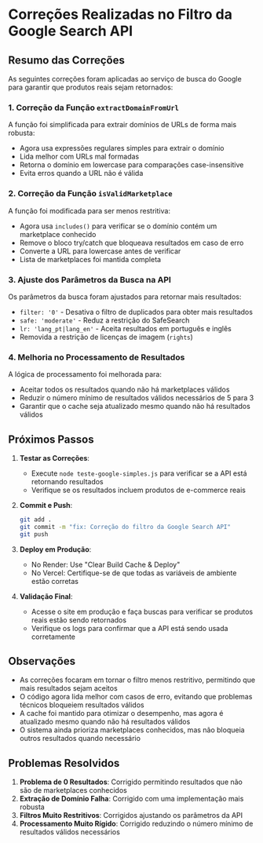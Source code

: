# Correções Realizadas no Filtro da Google Search API

## Resumo das Correções

As seguintes correções foram aplicadas ao serviço de busca do Google para garantir que produtos reais sejam retornados:

### 1. Correção da Função `extractDomainFromUrl`

A função foi simplificada para extrair domínios de URLs de forma mais robusta:
- Agora usa expressões regulares simples para extrair o domínio
- Lida melhor com URLs mal formadas
- Retorna o domínio em lowercase para comparações case-insensitive
- Evita erros quando a URL não é válida

### 2. Correção da Função `isValidMarketplace`

A função foi modificada para ser menos restritiva:
- Agora usa `includes()` para verificar se o domínio contém um marketplace conhecido
- Remove o bloco try/catch que bloqueava resultados em caso de erro
- Converte a URL para lowercase antes de verificar
- Lista de marketplaces foi mantida completa

### 3. Ajuste dos Parâmetros da Busca na API

Os parâmetros da busca foram ajustados para retornar mais resultados:
- `filter: '0'` - Desativa o filtro de duplicados para obter mais resultados
- `safe: 'moderate'` - Reduz a restrição do SafeSearch 
- `lr: 'lang_pt|lang_en'` - Aceita resultados em português e inglês
- Removida a restrição de licenças de imagem (`rights`)

### 4. Melhoria no Processamento de Resultados

A lógica de processamento foi melhorada para:
- Aceitar todos os resultados quando não há marketplaces válidos
- Reduzir o número mínimo de resultados válidos necessários de 5 para 3
- Garantir que o cache seja atualizado mesmo quando não há resultados válidos

## Próximos Passos

1. **Testar as Correções**:
   - Execute `node teste-google-simples.js` para verificar se a API está retornando resultados
   - Verifique se os resultados incluem produtos de e-commerce reais

2. **Commit e Push**:
   ```bash
   git add .
   git commit -m "fix: Correção do filtro da Google Search API"
   git push
   ```

3. **Deploy em Produção**:
   - No Render: Use "Clear Build Cache & Deploy"
   - No Vercel: Certifique-se de que todas as variáveis de ambiente estão corretas

4. **Validação Final**:
   - Acesse o site em produção e faça buscas para verificar se produtos reais estão sendo retornados
   - Verifique os logs para confirmar que a API está sendo usada corretamente

## Observações

- As correções focaram em tornar o filtro menos restritivo, permitindo que mais resultados sejam aceitos
- O código agora lida melhor com casos de erro, evitando que problemas técnicos bloqueiem resultados válidos
- A cache foi mantido para otimizar o desempenho, mas agora é atualizado mesmo quando não há resultados válidos
- O sistema ainda prioriza marketplaces conhecidos, mas não bloqueia outros resultados quando necessário

## Problemas Resolvidos

1. **Problema de 0 Resultados**: Corrigido permitindo resultados que não são de marketplaces conhecidos
2. **Extração de Domínio Falha**: Corrigido com uma implementação mais robusta
3. **Filtros Muito Restritivos**: Corrigidos ajustando os parâmetros da API
4. **Processamento Muito Rígido**: Corrigido reduzindo o número mínimo de resultados válidos necessários
